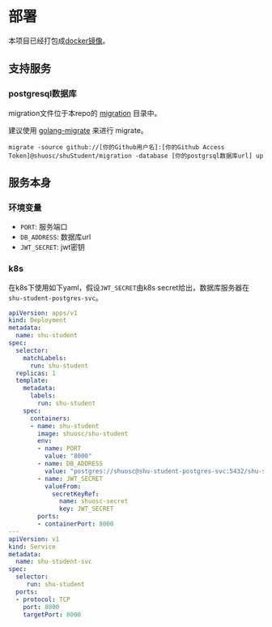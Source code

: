 # 部署
本项目已经打包成[docker镜像](https://hub.docker.com/r/shuosc/shu-student)。
## 支持服务
### postgresql数据库
migration文件位于本repo的 [migration](https://github.com/shuosc/shuStudent/tree/master/migration) 目录中。

建议使用 [golang-migrate](https://github.com/golang-migrate/migrate) 来进行 migrate。
```shell
migrate -source github://[你的Github用户名]:[你的Github Access Token]@shuosc/shuStudent/migration -database [你的postgrsql数据库url] up
```
## 服务本身
### 环境变量
- `PORT`: 服务端口
- `DB_ADDRESS`: 数据库url
- `JWT_SECRET`: jwt密钥
### k8s
在k8s下使用如下yaml，假设`JWT_SECRET`由k8s secret给出，数据库服务器在`shu-student-postgres-svc`。
```yaml
apiVersion: apps/v1
kind: Deployment
metadata:
  name: shu-student
spec:
  selector:
    matchLabels:
      run: shu-student
  replicas: 1
  template:
    metadata:
      labels:
        run: shu-student
    spec:
      containers:
      - name: shu-student
        image: shuosc/shu-student
        env:
        - name: PORT
          value: "8000"
        - name: DB_ADDRESS
          value: "postgres://shuosc@shu-student-postgres-svc:5432/shu-student?sslmode=disable"
        - name: JWT_SECRET
          valueFrom:
            secretKeyRef:
              name: shuosc-secret
              key: JWT_SECRET
        ports:
        - containerPort: 8000
---
apiVersion: v1
kind: Service
metadata:
  name: shu-student-svc
spec:
  selector:
     run: shu-student
  ports:
  - protocol: TCP
    port: 8000
    targetPort: 8000
```